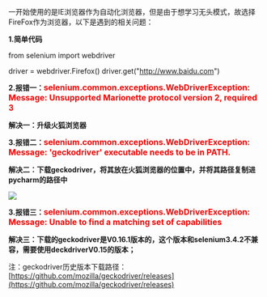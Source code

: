  一开始使用的是IE浏览器作为自动化浏览器，但是由于想学习无头模式，故选择FireFox作为浏览器，以下是遇到的相关问题：

**1.简单代码**

from selenium import webdriver

driver = webdriver.Firefox()
driver.get("http://www.baidu.com")  
   
**2.报错一：<font color=red size=3>selenium.common.exceptions.WebDriverException: Message: Unsupported Marionette protocol version 2, required 3</font>**

 **解决一：升级火狐浏览器**

**3.报错二：<font color=red size=3>selenium.common.exceptions.WebDriverException: Message: 'geckodriver' executable needs to be in PATH.</font>**

**解决二：下载geckodriver，将其放在火狐浏览器的位置中，并将其路径复制进pycharm的路径中**

![](https://i.imgur.com/cSCL3lb.png)

**3.报错三：<font color=red size=3>selenium.common.exceptions.WebDriverException: Message: Unable to find a matching set of capabilities</font>**

**解决三：下载的geckodriver是V0.16.1版本的，这个版本和selenium3.4.2不兼容，需要使用deckdriverV0.15的版本；**

注：geckodriver历史版本下载路径：[https://github.com/mozilla/geckodriver/releases](https://github.com/mozilla/geckodriver/releases)
